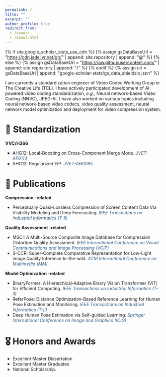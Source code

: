 ```yaml
---
permalink: /
title: ""
excerpt: ""
author_profile: true
redirect_from: 
  - /about/
  - /about.html
---
```


<style>
  ul{
    list-style: square;
  }
</style>

{% if site.google_scholar_stats_use_cdn %}
{% assign gsDataBaseUrl = "https://cdn.jsdelivr.net/gh/" | append: site.repository | append: "@" %}
{% else %}
{% assign gsDataBaseUrl = "https://raw.githubusercontent.com/" | append: site.repository | append: "/" %}
{% endif %}
{% assign url = gsDataBaseUrl | append: "google-scholar-stats/gs_data_shieldsio.json" %}

<span class='anchor' id='about-me'></span>

I am currently a standardization engineer of Video Codec Working Group in The Creative Life (TCL). I have actively participated development of AI-powered video coding standardization, <i>e.g.</i>, Neural network-based Video Coding (NNVC), JPEG-AI. I have also worked on various topics including neural network-based video codecs, video quality assessment, neural network model optimization and deployment for video compression system.

<!--  
My research interest includes neural machine translation and computer vision. I have published more than 100 papers at the top international AI conferences with total <a href='https://scholar.google.com/citations?user=DhtAFkwAAAAJ'>google scholar citations <strong><span id='total_cit'>260000+</span></strong></a> (You can also use google scholar badge <a href='https://scholar.google.com/citations?user=DhtAFkwAAAAJ'><img src="https://img.shields.io/endpoint?url={{ url | url_encode }}&logo=Google%20Scholar&labelColor=f6f6f6&color=9cf&style=flat&label=citations"></a>).


# 🔥 News
- *2022.02*: &nbsp;🎉🎉 Lorem ipsum dolor sit amet, consectetur adipiscing elit. Vivamus ornare aliquet ipsum, ac tempus justo dapibus sit amet. 
- *2022.02*: &nbsp;🎉🎉 Lorem ipsum dolor sit amet, consectetur adipiscing elit. Vivamus ornare aliquet ipsum, ac tempus justo dapibus sit amet. -->

# 📑 Standardization
**VVC/H266**
- AHG12: Local-Boosting on Cross-Component Merge Mode. <span style="color: #305C84"><i>JVET-AF0114</i></span>
- AHG12: Regularized EIP. <span style="color: #305C84"><i>JVET-AH0095</i></span>

# 📝 Publications 
**Compression -related**
- Perceptually Quasi-Lossless Compression of Screen Content Data Via Visibility Modeling and Deep Forecasting. <span style="color: #305C84"><i>IEEE Transactions on Industrial Informatics (T-II)</i></span>

**Quality Assessment -related**
- MSCI: A Multi-Source Composite Image Database for Compression Distortion Quality Assessment. <span style="color: #305C84"><i>IEEE International Conference on Visual Communications and Image Processing (VCIP)</i></span>
- S-CCR: Super-Complete Comparative Representation for Low-Light Image Quality Inference In-the-wild.
<span style="color: #305C84"><i>ACM International Conference on Multimedia (MM)</i></span>
  
**Model Optimization -related**
- BinaryFormer: A Hierarchical-Adaptive Binary Vision Transformer (ViT) for Efficient Computing.
<span style="color: #305C84"><i>IEEE Transactions on Industrial Informatics (T-II)</i></span>
- ReferPose: Distance Optimization-Based Reference Learning for Human Pose Estimation and Monitoring.
<span style="color: #305C84"><i>IEEE Transactions on Industrial Informatics (T-II)</i></span>
- Deep Human Pose Estimation via Self-guided Learning.
<span style="color: #305C84"><i>Springer International Conference on Image and Graphics (ICIG)</i></span>

<!--  <div class='paper-box'><div class='paper-box-image'><div><div class="badge">CVPR 2016</div><img src='images/500x300.png' alt="sym" width="100%"></div></div>
<div class='paper-box-text' markdown="1">

[Deep Residual Learning for Image Recognition](https://openaccess.thecvf.com/content_cvpr_2016/papers/He_Deep_Residual_Learning_CVPR_2016_paper.pdf)

**Kaiming He**, Xiangyu Zhang, Shaoqing Ren, Jian Sun

[**Project**](https://scholar.google.com/citations?view_op=view_citation&hl=zh-CN&user=DhtAFkwAAAAJ&citation_for_view=DhtAFkwAAAAJ:ALROH1vI_8AC) <strong><span class='show_paper_citations' data='DhtAFkwAAAAJ:ALROH1vI_8AC'></span></strong>
- Lorem ipsum dolor sit amet, consectetur adipiscing elit. Vivamus ornare aliquet ipsum, ac tempus justo dapibus sit amet. 
</div>
</div>

- [Lorem ipsum dolor sit amet, consectetur adipiscing elit. Vivamus ornare aliquet ipsum, ac tempus justo dapibus sit amet](https://github.com), A, B, C, **CVPR 2020** -->


# 🎖 Honors and Awards
- Excellent Master Dissertation
- Excellent Master Graduates
- National Scholarship. 


<!-- # 📖 Educations
- *2019.06 - 2022.04 (now)*, Lorem ipsum dolor sit amet, consectetur adipiscing elit. Vivamus ornare aliquet ipsum, ac tempus justo dapibus sit amet. 
- *2015.09 - 2019.06*, Lorem ipsum dolor sit amet, consectetur adipiscing elit. Vivamus ornare aliquet ipsum, ac tempus justo dapibus sit amet. 

# 💬 Invited Talks
- *2021.06*, Lorem ipsum dolor sit amet, consectetur adipiscing elit. Vivamus ornare aliquet ipsum, ac tempus justo dapibus sit amet. 
- *2021.03*, Lorem ipsum dolor sit amet, consectetur adipiscing elit. Vivamus ornare aliquet ipsum, ac tempus justo dapibus sit amet.  \| [\[video\]](https://github.com/)


# 💻 Internships
- *2019.05 - 2020.02*, [Lorem](https://github.com/), China. -->
